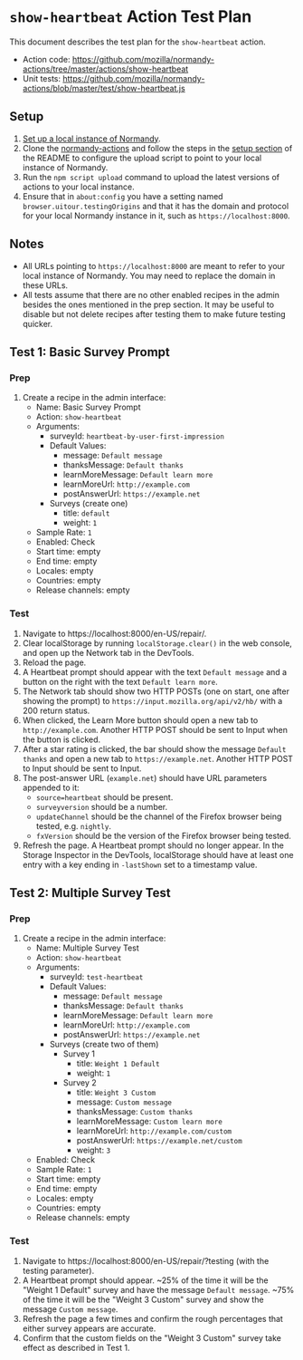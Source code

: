 # `show-heartbeat` Action Test Plan

This document describes the test plan for the `show-heartbeat` action.

- Action code: https://github.com/mozilla/normandy-actions/tree/master/actions/show-heartbeat
- Unit tests: https://github.com/mozilla/normandy-actions/blob/master/test/show-heartbeat.js

## Setup

1. [Set up a local instance of Normandy][normandy-docker-qa].
2. Clone the [normandy-actions][] and follow the steps in the [setup section][]
   of the README to configure the upload script to point to your local instance
   of Normandy.
4. Run the `npm script upload` command to upload the latest versions of actions
   to your local instance.
5. Ensure that in `about:config` you have a setting named
   `browser.uitour.testingOrigins` and that it has the domain and protocol for
   your local Normandy instance in it, such as `https://localhost:8000`.

[normandy-docker-qa]: http://normandy.readthedocs.org/en/latest/qa/docker.html
[normandy-actions]: https://github.com/mozilla/normandy-actions
[setup section]: https://github.com/mozilla/normandy-actions#setup

## Notes

- All URLs pointing to `https://localhost:8000` are meant to refer to your local
  instance of Normandy. You may need to replace the domain in these URLs.
- All tests assume that there are no other enabled recipes in the admin besides
  the ones mentioned in the prep section. It may be useful to disable but not
  delete recipes after testing them to make future testing quicker.

## Test 1: Basic Survey Prompt

### Prep

1. Create a recipe in the admin interface:
   - Name: Basic Survey Prompt
   - Action: `show-heartbeat`
   - Arguments:
     - surveyId: `heartbeat-by-user-first-impression`
     - Default Values:
       - message: `Default message`
       - thanksMessage: `Default thanks`
       - learnMoreMessage: `Default learn more`
       - learnMoreUrl: `http://example.com`
       - postAnswerUrl: `https://example.net`
     - Surveys (create one)
       - title: `default`
       - weight: `1`
   - Sample Rate: `1`
   - Enabled: Check
   - Start time: empty
   - End time: empty
   - Locales: empty
   - Countries: empty
   - Release channels: empty

### Test

1. Navigate to https://localhost:8000/en-US/repair/.
2. Clear localStorage by running `localStorage.clear()` in the web console, and
   open up the Network tab in the DevTools.
3. Reload the page.
4. A Heartbeat prompt should appear with the text `Default message` and a button
   on the right with the text `Default learn more`.
5. The Network tab should show two HTTP POSTs (one on start, one after showing
   the prompt) to `https://input.mozilla.org/api/v2/hb/` with a 200 return
   status.
6. When clicked, the Learn More button should open a new tab to
   `http://example.com`. Another HTTP POST should be sent to Input when the
   button is clicked.
7. After a star rating is clicked, the bar should show the message
   `Default thanks` and open a new tab to `https://example.net`. Another HTTP
   POST to Input should be sent to Input.
8. The post-answer URL (`example.net`) should have URL parameters appended to
   it:
   - `source=heartbeat` should be present.
   - `surveyversion` should be a number.
   - `updateChannel` should be the channel of the Firefox browser being tested,
     e.g. `nightly`.
   - `fxVersion` should be the version of the Firefox browser being tested.
9. Refresh the page. A Heartbeat prompt should no longer appear. In the Storage
   Inspector in the DevTools, localStorage should have at least one entry with
   a key ending in `-lastShown` set to a timestamp value.

## Test 2: Multiple Survey Test

### Prep

1. Create a recipe in the admin interface:
   - Name: Multiple Survey Test
   - Action: `show-heartbeat`
   - Arguments:
     - surveyId: `test-heartbeat`
     - Default Values:
       - message: `Default message`
       - thanksMessage: `Default thanks`
       - learnMoreMessage: `Default learn more`
       - learnMoreUrl: `http://example.com`
       - postAnswerUrl: `https://example.net`
     - Surveys (create two of them)
       - Survey 1
         - title: `Weight 1 Default`
         - weight: `1`
       - Survey 2
         - title: `Weight 3 Custom`
         - message: `Custom message`
         - thanksMessage: `Custom thanks`
         - learnMoreMessage: `Custom learn more`
         - learnMoreUrl: `http://example.com/custom`
         - postAnswerUrl: `https://example.net/custom`
         - weight: `3`
   - Enabled: Check
   - Sample Rate: `1`
   - Start time: empty
   - End time: empty
   - Locales: empty
   - Countries: empty
   - Release channels: empty

### Test

1. Navigate to https://localhost:8000/en-US/repair/?testing (with the testing
   parameter).
2. A Heartbeat prompt should appear. ~25% of the time it will be the "Weight 1
   Default" survey and have the message `Default message`. ~75% of the time it
   will be the "Weight 3 Custom" survey and show the message `Custom message`.
3. Refresh the page a few times and confirm the rough percentages that either
   survey appears are accurate.
4. Confirm that the custom fields on the "Weight 3 Custom" survey take effect as
   described in Test 1.
